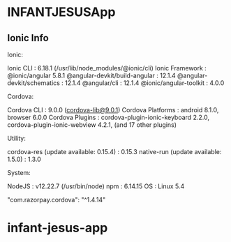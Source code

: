 # INFANTJESUSApp

## Ionic Info

Ionic:

   Ionic CLI                     : 6.18.1 (/usr/lib/node_modules/@ionic/cli)
   Ionic Framework               : @ionic/angular 5.8.1
   @angular-devkit/build-angular : 12.1.4
   @angular-devkit/schematics    : 12.1.4
   @angular/cli                  : 12.1.4
   @ionic/angular-toolkit        : 4.0.0

Cordova:

   Cordova CLI       : 9.0.0 (cordova-lib@9.0.1)
   Cordova Platforms : android 8.1.0, browser 6.0.0
   Cordova Plugins   : cordova-plugin-ionic-keyboard 2.2.0, cordova-plugin-ionic-webview 4.2.1, (and 17 other plugins)

Utility:

   cordova-res (update available: 0.15.4) : 0.15.3
   native-run (update available: 1.5.0)   : 1.3.0

System:

   NodeJS : v12.22.7 (/usr/bin/node)
   npm    : 6.14.15
   OS     : Linux 5.4



"com.razorpay.cordova": "^1.4.14"
# infant-jesus-app
